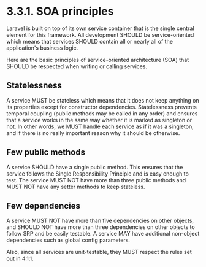 # 3.3.1. SOA principles

Laravel is built on top of its own service container that is the single central
element for this framework. All development SHOULD be service-oriented which means
that services SHOULD contain all or nearly all of the application's business logic.

Here are the basic principles of service-oriented architecture (SOA) that SHOULD be
respected when writing or calling services.

## Statelessness

A service MUST be stateless which means that it does not keep anything on its properties
except for constructor dependencies. Statelessness prevents temporal coupling (public
methods may be called in any order) and ensures that a service works in the same way whether
it is marked as singleton or not. In other words, we MUST handle each service as if it was
a singleton, and if there is no really important reason why it should be otherwise.

## Few public methods

A service SHOULD have a single public method. This ensures that the service follows
the Single Responsibility Principle and is easy enough to test. The service MUST NOT
have more than three public methods and MUST NOT have any setter methods to keep stateless.

## Few dependencies

A service MUST NOT have more than five dependencies on other objects, and SHOULD NOT 
have more than three dependencies on other objects to follow SRP and be easily testable.
A service MAY have additional non-object dependencies such as global config parameters.

Also, since all services are unit-testable, they MUST respect the rules set out in 4.1.1.

